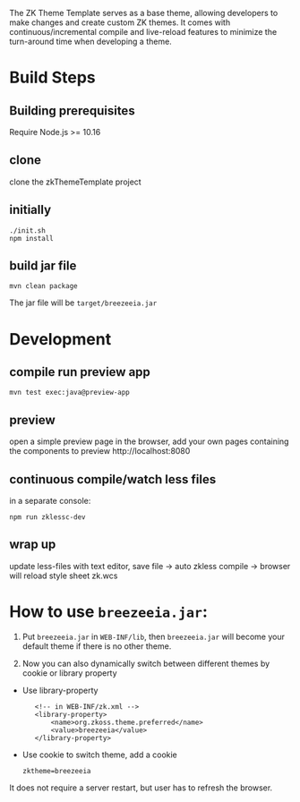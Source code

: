The ZK Theme Template serves as a base theme, allowing developers to make changes and create custom ZK themes. It comes with continuous/incremental compile and live-reload features to minimize the turn-around time when developing a theme.

# Build Steps
## Building prerequisites
Require Node.js \>= 10.16

## clone
clone the zkThemeTemplate project

## initially
```
./init.sh
npm install
```

## build jar file
`mvn clean package`

The jar file will be `target/breezeeia.jar`

# Development

## compile run preview app
`mvn test exec:java@preview-app`

## preview
open a simple preview page in the browser, add your own pages containing the components to preview http://localhost:8080

## continuous compile/watch less files
in a separate console:

`npm run zklessc-dev`

## wrap up
update less-files with text editor, save file -\> auto zkless compile -\> browser will reload style sheet zk.wcs

# How to use `breezeeia.jar`:

1. Put `breezeeia.jar` in `WEB-INF/lib`, then `breezeeia.jar`
    will become your default theme if there is no other theme.

2. Now you can also dynamically switch between different themes by
    cookie or library property
  -  Use library-property
     ```
        <!-- in WEB-INF/zk.xml -->
        <library-property> 
            <name>org.zkoss.theme.preferred</name>
            <value>breezeeia</value>
        </library-property> 
     ```


  - Use cookie to switch theme, add a cookie
    ```
    zktheme=breezeeia
    ```
It does not require a server restart, but user has to refresh the browser.
